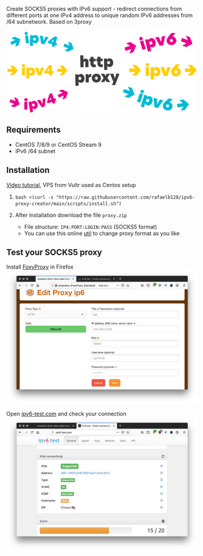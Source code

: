 Create SOCKS5 proxies with IPv6 support - redirect connections from different ports at one IPv4 address to unique random IPv6 addresses from /64 subnetwork. Based on 3proxy

![cover](cover.svg)

## Requirements
- CentOS 7/8/9 or CentOS Stream 9
- IPv6 /64 subnet

## Installation
[Video tutorial](https://youtu.be/EKBJHSTmT4w), VPS from Vultr used as Centos setup

1. `bash <(curl -s "https://raw.githubusercontent.com/rafaelb128/ipv6-proxy-creator/main/scripts/install.sh")`

1. After installation download the file `proxy.zip`
   * File structure: `IP4:PORT:LOGIN:PASS` (SOCKS5 format)
   * You can use this online [util](http://buyproxies.org/panel/format.php) to change proxy format as you like

## Test your SOCKS5 proxy

Install [FoxyProxy](https://addons.mozilla.org/en-US/firefox/addon/foxyproxy-standard/) in Firefox
![Foxy](foxyproxy.png)

Open [ipv6-test.com](http://ipv6-test.com/) and check your connection
![check ip](check_ip.png)
